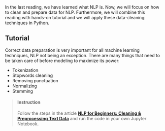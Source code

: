 

In the last reading, we have learned what NLP is. Now, we will focus on how to clean and prepare data for NLP. Furthermore, we will combine this reading with hands-on tutorial and we will apply these data-cleaning techniques in Python.

## Tutorial

Correct data preparation is very important for all machine learning techniques, NLP not being an exception. There are many things that need to be taken care of before modeling to maximize its power:

- Tokenization
- Stopwords cleaning
- Removing punctuation
- Normalizing
- Stemming

> #### Instruction
> Follow the steps in the article [**NLP for Beginners: Cleaning & Preprocessing Text Data**](https://machinelearningmastery.com/clean-text-machine-learning-python/) and run the code in your own Jupyter Notebook.
